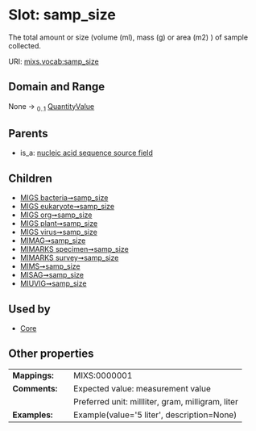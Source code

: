 
# Slot: samp_size


The total amount or size (volume (ml), mass (g) or area (m2) ) of sample collected.

URI: [mixs.vocab:samp_size](https://w3id.org/mixs/vocab/samp_size)


## Domain and Range

None &#8594;  <sub>0..1</sub> [QuantityValue](QuantityValue.md)

## Parents

 *  is_a: [nucleic acid sequence source field](nucleic_acid_sequence_source_field.md)

## Children

 *  [MIGS bacteria➞samp_size](MIGS_bacteria_samp_size.md)
 *  [MIGS eukaryote➞samp_size](MIGS_eukaryote_samp_size.md)
 *  [MIGS org➞samp_size](MIGS_org_samp_size.md)
 *  [MIGS plant➞samp_size](MIGS_plant_samp_size.md)
 *  [MIGS virus➞samp_size](MIGS_virus_samp_size.md)
 *  [MIMAG➞samp_size](MIMAG_samp_size.md)
 *  [MIMARKS specimen➞samp_size](MIMARKS_specimen_samp_size.md)
 *  [MIMARKS survey➞samp_size](MIMARKS_survey_samp_size.md)
 *  [MIMS➞samp_size](MIMS_samp_size.md)
 *  [MISAG➞samp_size](MISAG_samp_size.md)
 *  [MIUVIG➞samp_size](MIUVIG_samp_size.md)

## Used by

 * [Core](Core.md)

## Other properties

|  |  |  |
| --- | --- | --- |
| **Mappings:** | | MIXS:0000001 |
| **Comments:** | | Expected value: measurement value |
|  | | Preferred unit: millliter, gram, milligram, liter |
| **Examples:** | | Example(value='5 liter', description=None) |

